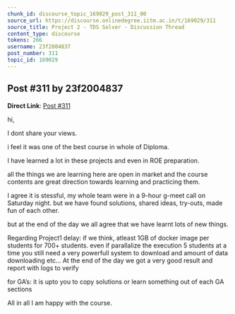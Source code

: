```yaml
---
chunk_id: discourse_topic_169029_post_311_00
source_url: https://discourse.onlinedegree.iitm.ac.in/t/169029/311
source_title: Project 2 - TDS Solver - Discussion Thread
content_type: discourse
tokens: 266
username: 23f2004837
post_number: 311
topic_id: 169029
---
```


## Post #311 by 23f2004837

**Direct Link**: [Post #311](https://discourse.onlinedegree.iitm.ac.in/t/169029/311)

hi,

I dont share your views.

i feel it was one of the best course in whole of Diploma.

I have learned a lot in these projects and even in ROE preparation.

all the things we are learning here are open in market and the course contents are great direction towards learning and practicing them.

I agree it is stessful, my whole team were in a 9-hour g-meet call on Saturday night. but we have found solutions, shared ideas, try-outs, made fun of each other.

but at the end of the day we all agree that we have learnt lots of new things.

Regarding Project1 delay: if we think, atleast 1GB of docker image per students for 700+ students. even if parallalize the execution 5 students at a time you still need a very powerfull system to download and amount of data downloading etc… At the end of the day we got a very good result and report with logs to verify

for GA’s: it is upto you to copy solutions or learn something out of each GA sections

All in all I am happy with the course.
